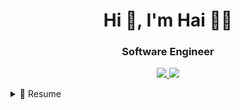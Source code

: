 <h1 align='center'>
  Hi 👋, I'm Hai 👨‍💻
</h1>

<h3 align='center'>
    Software Engineer
</h3>

<p align='center'>
  <a href="https://www.linkedin.com/in/viet-hai-nguyen/">
    <img src="https://img.shields.io/badge/LinkedIn-0077B5?style=for-the-badge&logo=linkedin&logoColor=white" />        
  </a>
  <a href="mailto:viet.hai.nguyen@outlook.com">
    <img src="https://img.shields.io/badge/Microsoft_Outlook-0078D4?style=for-the-badge&logo=microsoft-outlook&logoColor=white" />
  </a>
</p>

<details>
  <summary>📃 Resume</summary>
</details>